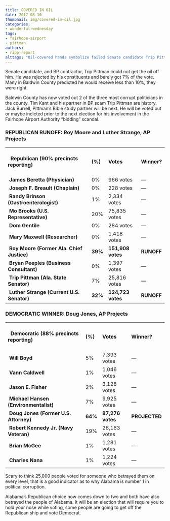 ```yaml
---
title: COVERED IN OIL
date: 2017-08-16
thumbnail: img/covered-in-oil.jpg
categories:
- wonderful-wednesday
tags:
- fairhope-airport
- pittman
authors:
- ripp-report
alttags: "Oil-covered hands symbolize failed Senate candidate Trip Pittman’s connection to a BP scandal and rejection by voters"
---
```

Senate candidate, and BP contractor, Trip Pittman could not get the oil off him. He was rejected by his constituents and barely got 7% of the vote. Many in Baldwin County predicted he would receive less than 10%, they were right.

Baldwin County has now voted out 2 of the three most corrupt politicians in the county. Tim Kant and his partner in BP scam Trip Pittman are history. Jack Burrell, Pittman’s Bible study partner will be next. He will be voted out or maybe indicted prior to the next election for his involvement in the Fairhope Airport Authority “bidding” scandal.

### **REPUBLICAN RUNOFF: Roy Moore and Luther Strange, AP Projects**

<table width="465" cellspacing="0" cellpadding="0"><colgroup><col width="272"> <col width="33"> <col width="93"> <col width="67"></colgroup><tbody><tr><td width="272"><h4 class="gmail-western">&nbsp; Republican (90% precincts reporting)</h4></td><td width="33"><h4 class="gmail-western">(%)</h4></td><td width="93"><h4 class="gmail-western">Votes</h4></td><td width="67"><h4 class="gmail-western">Winner?</h4></td></tr><tr><td width="272">&nbsp;<strong>James Beretta (Physician)</strong></td><td width="33">0%</td><td width="93">966 votes</td><td width="67">—</td></tr><tr><td width="272">&nbsp;<strong>Joseph F. Breault (Chaplain)</strong></td><td width="33">0%</td><td width="93">228 votes</td><td width="67">—</td></tr><tr><td width="272">&nbsp;<strong>Randy Brinson (Gastroenterologist)</strong></td><td width="33">1%</td><td width="93">2,334 votes</td><td width="67">—</td></tr><tr><td width="272">&nbsp;<strong>Mo Brooks (U.S. Representative)</strong></td><td width="33">20%</td><td width="93">75,835 votes</td><td width="67">—</td></tr><tr><td width="272">&nbsp;<strong>Dom Gentile</strong></td><td width="33">0%</td><td width="93">284 votes</td><td width="67">—</td></tr><tr><td width="272">&nbsp;<strong>Mary Maxwell (Researcher)</strong></td><td width="33">0%</td><td width="93">1,418 votes</td><td width="67">—</td></tr><tr><td width="272">&nbsp;<strong>Roy Moore (Former Ala. Chief Justice)</strong></td><td width="33"><strong>39%</strong></td><td width="93"><strong>151,908 votes</strong></td><td width="67"><strong>RUNOFF</strong></td></tr><tr><td width="272">&nbsp;<strong>Bryan Peeples (Business Consultant)</strong></td><td width="33">0%</td><td width="93">1,397 votes</td><td width="67">—</td></tr><tr><td width="272">&nbsp;<strong>Trip Pittman (Ala. State Senator)</strong></td><td width="33">7%</td><td width="93">25,816 votes</td><td width="67">—</td></tr><tr><td width="272">&nbsp;<strong>Luther Strange (Current U.S. Senator)</strong></td><td width="33"><strong>32%</strong></td><td width="93"><strong>124,723 votes</strong></td><td width="67"><strong>RUNOFF</strong></td></tr></tbody></table>

### **DEMOCRATIC WINNER: Doug Jones, AP Projects**

<table width="485" cellspacing="0" cellpadding="0"><colgroup><col width="269"> <col width="33"> <col width="85"> <col width="98"></colgroup><tbody><tr><td width="269"><h4 class="gmail-western">&nbsp; Democratic (88% precincts reporting)</h4></td><td width="33"><h4 class="gmail-western">(%)</h4></td><td width="85"><h4 class="gmail-western">Votes</h4></td><td width="98"><h4 class="gmail-western">Winner?</h4></td></tr><tr><td width="269">&nbsp;<strong>Will Boyd</strong></td><td width="33">5%</td><td width="85">7,393 votes</td><td width="98">—</td></tr><tr><td width="269">&nbsp;<strong>Vann Caldwell</strong></td><td width="33">1%</td><td width="85">1,046 votes</td><td width="98">—</td></tr><tr><td width="269">&nbsp;<strong>Jason E. Fisher</strong></td><td width="33">2%</td><td width="85">3,128 votes</td><td width="98">—</td></tr><tr><td width="269">&nbsp;<strong>Michael Hansen (Environmentalist)</strong></td><td width="33">7%</td><td width="85">9,925 votes</td><td width="98">—</td></tr><tr><td width="269">&nbsp;<strong>Doug Jones (Former U.S. Attorney)</strong></td><td width="33"><strong>64%</strong></td><td width="85"><strong>87,276 votes</strong></td><td width="98"><strong>PROJECTED</strong></td></tr><tr><td width="269">&nbsp;<strong>Robert Kennedy Jr. (Navy Veteran)</strong></td><td width="33">19%</td><td width="85">26,163 votes</td><td width="98">—</td></tr><tr><td width="269">&nbsp;<strong>Brian McGee&nbsp;</strong></td><td width="33">1%</td><td width="85">1,281 votes</td><td width="98">—</td></tr><tr><td width="269">&nbsp;<strong>Charles Nana&nbsp;</strong></td><td width="33">1%</td><td width="85">1,224 votes</td><td width="98">—</td></tr></tbody></table>

Scary to think 25,000 people voted for someone who betrayed them on every level, that is a good indicator as to why Alabama is number 1 in political corruption.

Alabama’s Republican choice now comes down to two and both have also betrayed the people of Alabama. It will be an election that will require you to hold your nose while voting, some people are going to get off the Republican ship and vote Democrat.
